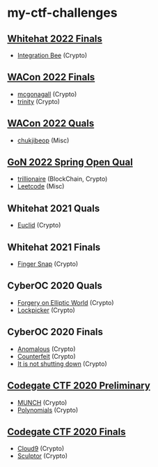 # my-ctf-challenges

## [Whitehat 2022 Finals](https://www.whitehatcontest.com/)

- [Integration Bee](https://github.com/sean9892/ctf-writeup/tree/main/whitehat_contest_2022/integration_bee) (Crypto)

## [WACon 2022 Finals](https://wacon.world/)

- [mcgonagall](WACon2022/Final/mcgonagall/) (Crypto)
- [trinity](WACon2022/Final/trinity/) (Crypto)

## [WACon 2022 Quals](https://wacon.world/)

- [chukjibeop](WACon2022/Qual/chukjibeop) (Misc)

## [GoN 2022 Spring Open Qual](https://dreamhack.io/ctf/24/)

- [trillionaire](https://dreamhack.io/wargame/challenges/475/) (BlockChain, Crypto)
- [Leetcode](https://dreamhack.io/wargame/challenges/465/) (Misc)

## Whitehat 2021 Quals

- [Euclid](https://github.com/SpieleMann/write-up/blob/main/whitehat2021/euclid/euclid_71164baef93f538ecfcc1976ab1d966f9787945999bdb0a8db34cbdebd3d58fd.tar.gz) (Crypto)

## Whitehat 2021 Finals

- [Finger Snap](https://github.com/ironore15/ctf/tree/master/2021-WHITCON/finger_snap) (Crypto)

## CyberOC 2020 Quals

- [Forgery on Elliptic World](https://github.com/leesh3288/CTF/blob/master/2020/20CyberOC/Qual/chal_files/Forgery_on_Elliptic_World_f99e825b2498024a0b99e874e6a702e8.zip) (Crypto)
- [Lockpicker](https://github.com/leesh3288/CTF/blob/master/2020/20CyberOC/Qual/chal_files/Lockpicker_65ac5b8877ed771bb578e2dfc0abb20c.zip) (Crypto)

## CyberOC 2020 Finals

- [Anomalous](https://github.com/leesh3288/CTF/blob/master/2020/20CyberOC/Final/chal_files/anomalous_b7b65b8a54d9fc32422c0fa8e0313e9a.zip) (Crypto)
- [Counterfeit](https://github.com/leesh3288/CTF/blob/master/2020/20CyberOC/Final/chal_files/counterfeit_dfcb1d5ea8a60cfc11604f8a65ac0d93.zip) (Crypto)
- [It is not shutting down](https://github.com/leesh3288/CTF/blob/master/2020/20CyberOC/Final/chal_files/it_is_not_shutting_down_f5d81338324ac46c0ee76a189eeee201.zip) (Crypto)

## [Codegate CTF 2020 Preliminary](https://ctftime.org/event/938)

- [MUNCH](codegate2020/Qual/MUNCH) (Crypto)
- [Polynomials](codegate2020/Qual/Polynomials) (Crypto)

## [Codegate CTF 2020 Finals](https://ctftime.org/event/996)

- [Cloud9](codegate2020/Final/Cloud9) (Crypto)
- [Sculptor](codegate2020/Final/Sculptor) (Crypto)
